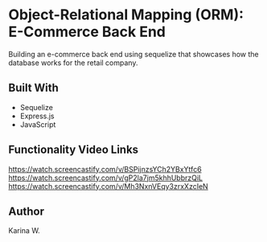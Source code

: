 # Object-Relational Mapping (ORM): E-Commerce Back End

Building an e-commerce back end using sequelize that showcases how the database works for the retail company.

## Built With
- Sequelize
- Express.js
- JavaScript

## Functionality Video Links
 https://watch.screencastify.com/v/BSPijnzsYCh2YBxYtfc6
 https://watch.screencastify.com/v/gP2la7jm5khhUbbrzQiL
 https://watch.screencastify.com/v/Mh3NxnVEqy3zrxXzcIeN
## Author
Karina W.
